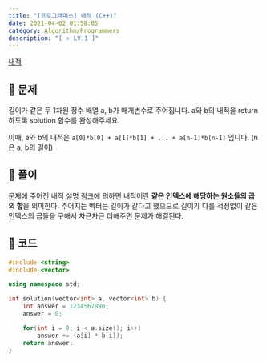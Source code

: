 ```yaml
---
title: "[프로그래머스] 내적 (C++)"
date: 2021-04-02 01:58:05
category: Algorithm/Programmers
description: "[ ⭐️ LV.1 ]"
---
```


[내적](https://programmers.co.kr/learn/courses/30/lessons/70128)

## 🌟 문제
길이가 같은 두 1차원 정수 배열 a, b가 매개변수로 주어집니다. a와 b의 내적을 return 하도록 solution 함수를 완성해주세요.

이때, a와 b의 내적은 `a[0]*b[0] + a[1]*b[1] + ... + a[n-1]*b[n-1]` 입니다. (n은 a, b의 길이)
## 🌟 풀이
문제에 주어진 내적 설명 [링크](https://en.wikipedia.org/wiki/Dot_product)에 의하면 내적이란 **같은 인덱스에 해당하는 원소들의 곱의 합**을 의미한다.
주어지는 벡터는 길이가 같다고 했으므로 길이가 다를 걱정없이 같은 인덱스의 곱들을 구해서 차근차근 더해주면 문제가 해결된다.

## 🌟 코드
```cpp
#include <string>
#include <vector>

using namespace std;

int solution(vector<int> a, vector<int> b) {
    int answer = 1234567890;
    answer = 0;

    for(int i = 0; i < a.size(); i++)
        answer += (a[i] * b[i]);
    return answer;
}
```
